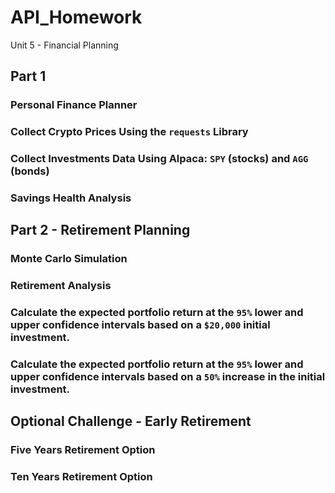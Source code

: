 # API_Homework
Unit 5 - Financial Planning
## Part 1
### Personal Finance Planner
### Collect Crypto Prices Using the `requests` Library
### Collect Investments Data Using Alpaca: `SPY` (stocks) and `AGG` (bonds)
### Savings Health Analysis
## Part 2 - Retirement Planning
### Monte Carlo Simulation
### Retirement Analysis
### Calculate the expected portfolio return at the `95%` lower and upper confidence intervals based on a `$20,000` initial investment.
### Calculate the expected portfolio return at the `95%` lower and upper confidence intervals based on a `50%` increase in the initial investment.
## Optional Challenge - Early Retirement
### Five Years Retirement Option
### Ten Years Retirement Option
